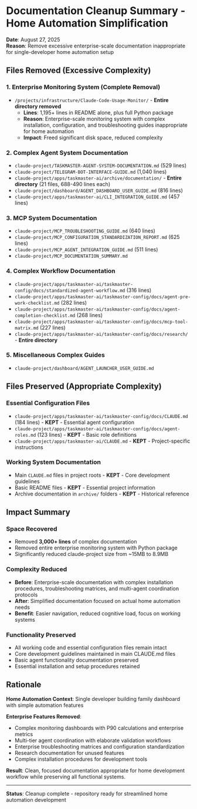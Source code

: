 # Documentation Cleanup Summary - Home Automation Simplification

**Date**: August 27, 2025  
**Reason**: Remove excessive enterprise-scale documentation inappropriate for single-developer home automation setup

## Files Removed (Excessive Complexity)

### 1. Enterprise Monitoring System (Complete Removal)
- `/projects/infrastructure/Claude-Code-Usage-Monitor/` - **Entire directory removed**
  - **Lines**: 1,195+ lines in README alone, plus full Python package
  - **Reason**: Enterprise-scale monitoring system with complex installation, configuration, and troubleshooting guides inappropriate for home automation
  - **Impact**: Freed significant disk space, reduced complexity

### 2. Complex Agent System Documentation
- `claude-project/TASKMASTER-AGENT-SYSTEM-DOCUMENTATION.md` (529 lines)
- `claude-project/TELEGRAM-BOT-INTERFACE-GUIDE.md` (1,040 lines)
- `claude-project/apps/taskmaster-ai/archive/documentation/` - **Entire directory** (21 files, 688-490 lines each)
- `claude-project/dashboard/AGENT_DASHBOARD_USER_GUIDE.md` (816 lines)
- `claude-project/apps/taskmaster-ai/CLI_INTEGRATION_GUIDE.md` (457 lines)

### 3. MCP System Documentation
- `claude-project/MCP_TROUBLESHOOTING_GUIDE.md` (640 lines)
- `claude-project/MCP_CONFIGURATION_STANDARDIZATION_REPORT.md` (625 lines)
- `claude-project/MCP_AGENT_INTEGRATION_GUIDE.md` (511 lines)
- `claude-project/MCP_DOCUMENTATION_SUMMARY.md`

### 4. Complex Workflow Documentation
- `claude-project/apps/taskmaster-ai/taskmaster-config/docs/standardized-agent-workflow.md` (316 lines)
- `claude-project/apps/taskmaster-ai/taskmaster-config/docs/agent-pre-work-checklist.md` (282 lines)
- `claude-project/apps/taskmaster-ai/taskmaster-config/docs/agent-completion-checklist.md` (268 lines)
- `claude-project/apps/taskmaster-ai/taskmaster-config/docs/mcp-tool-matrix.md` (227 lines)
- `claude-project/apps/taskmaster-ai/taskmaster-config/docs/research/` - **Entire directory**

### 5. Miscellaneous Complex Guides
- `claude-project/dashboard/AGENT_LAUNCHER_USER_GUIDE.md`

## Files Preserved (Appropriate Complexity)

### Essential Configuration Files
- `claude-project/apps/taskmaster-ai/taskmaster-config/docs/CLAUDE.md` (184 lines) - **KEPT** - Essential agent configuration
- `claude-project/apps/taskmaster-ai/taskmaster-config/docs/agent-roles.md` (123 lines) - **KEPT** - Basic role definitions
- `claude-project/apps/taskmaster-ai/CLAUDE.md` - **KEPT** - Project-specific instructions

### Working System Documentation
- Main `CLAUDE.md` files in project roots - **KEPT** - Core development guidelines
- Basic README files - **KEPT** - Essential project information
- Archive documentation in `archive/` folders - **KEPT** - Historical reference

## Impact Summary

### Space Recovered
- Removed **3,000+ lines** of complex documentation
- Removed entire enterprise monitoring system with Python package
- Significantly reduced claude-project size from ~15MB to 8.9MB

### Complexity Reduced
- **Before**: Enterprise-scale documentation with complex installation procedures, troubleshooting matrices, and multi-agent coordination protocols
- **After**: Simplified documentation focused on actual home automation needs
- **Benefit**: Easier navigation, reduced cognitive load, focus on working systems

### Functionality Preserved
- All working code and essential configuration files remain intact
- Core development guidelines maintained in main CLAUDE.md files
- Basic agent functionality documentation preserved
- Essential installation and setup procedures retained

## Rationale

**Home Automation Context**: Single developer building family dashboard with simple automation features

**Enterprise Features Removed**:
- Complex monitoring dashboards with P90 calculations and enterprise metrics
- Multi-tier agent coordination with elaborate validation workflows  
- Enterprise troubleshooting matrices and configuration standardization
- Research documentation for unused features
- Complex installation procedures for development tools

**Result**: Clean, focused documentation appropriate for home development workflow while preserving all functional systems.

---

**Status**: Cleanup complete - repository ready for streamlined home automation development